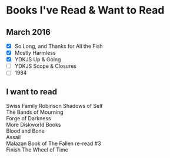 # Books I've Read & Want to Read

## March 2016

- [x] So Long, and Thanks for All the Fish
- [x] Mostly Harmless
- [x] YDKJS Up & Going
- [ ] YDKJS Scope & Closures
- [ ] 1984

## I want to read

Swiss Family Robinson
Shadows of Self  
The Bands of Mourning  
Forge of Darkness  
More Diskworld Books  
Blood and Bone  
Assail  
Malazan Book of The Fallen re-read #3  
Finish The Wheel of Time 



